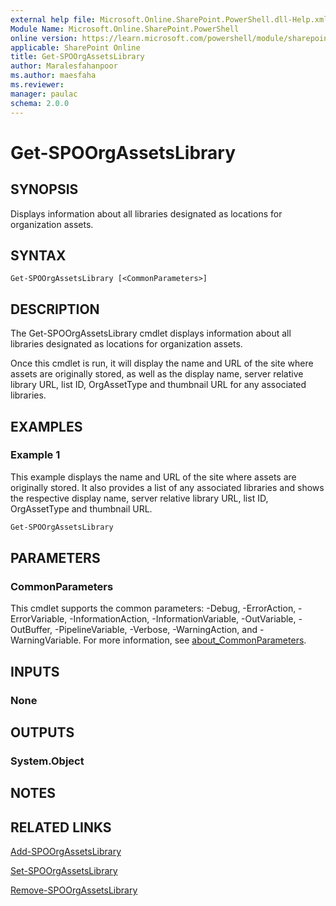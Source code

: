 ```yaml
---
external help file: Microsoft.Online.SharePoint.PowerShell.dll-Help.xml
Module Name: Microsoft.Online.SharePoint.PowerShell
online version: https://learn.microsoft.com/powershell/module/sharepoint-online/get-spoorgassetslibrary
applicable: SharePoint Online
title: Get-SPOOrgAssetsLibrary
author: Maralesfahanpoor
ms.author: maesfaha
ms.reviewer:
manager: paulac
schema: 2.0.0
---
```


# Get-SPOOrgAssetsLibrary

## SYNOPSIS

Displays information about all libraries designated as locations for organization assets.

## SYNTAX

```
Get-SPOOrgAssetsLibrary [<CommonParameters>]
```

## DESCRIPTION

The Get-SPOOrgAssetsLibrary cmdlet displays information about all libraries designated as locations for organization assets.

Once this cmdlet is run, it will display the name and URL of the site where assets are originally stored, as well as the display name, server relative library URL, list ID, OrgAssetType and thumbnail URL for any associated libraries.

## EXAMPLES

### Example 1

This example displays the name and URL of the site where assets are originally stored. It also provides a list of any associated libraries and shows the respective display name, server relative library URL, list ID, OrgAssetType and thumbnail URL.

```powershell
Get-SPOOrgAssetsLibrary
```

## PARAMETERS

### CommonParameters
This cmdlet supports the common parameters: -Debug, -ErrorAction, -ErrorVariable, -InformationAction, -InformationVariable, -OutVariable, -OutBuffer, -PipelineVariable, -Verbose, -WarningAction, and -WarningVariable. For more information, see [about_CommonParameters](https://go.microsoft.com/fwlink/?LinkID=113216).

## INPUTS

### None

## OUTPUTS

### System.Object

## NOTES

## RELATED LINKS

[Add-SPOOrgAssetsLibrary](/powershell/module/sharepoint-online/add-spoorgassetslibrary)

[Set-SPOOrgAssetsLibrary](/powershell/module/sharepoint-online/set-spoorgassetslibrary)

[Remove-SPOOrgAssetsLibrary](/powershell/module/sharepoint-online/remove-spoorgassetslibrary)
